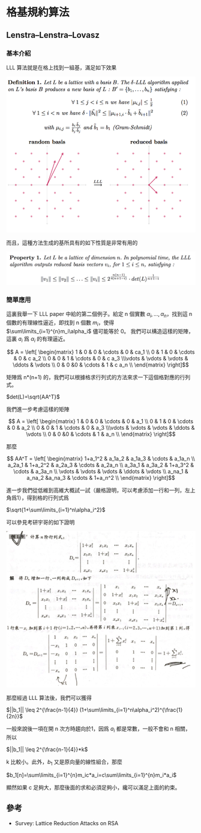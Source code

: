 # 格基規約算法

## Lenstra–Lenstra–Lovasz

### 基本介紹

LLL 算法就是在格上找到一組基，滿足如下效果


![image-20180717213241784](figure/lll-def.png)



而且，這種方法生成的基所具有的如下性質是非常有用的

![image-20180717213519622](figure/lll-property.png)

### 簡單應用

這裏我舉一下 LLL paper 中給的第二個例子。給定 n 個實數 $\alpha_i,...,\alpha_n$，找到這 n 個數的有理線性逼近，即找到 n 個數 $m_i$，使得 $\sum\limits_{i=1}^{n}m_i\alpha_i$ 儘可能等於 0。 我們可以構造這樣的矩陣，這裏 $a_i$ 爲 $\alpha_i$ 的有理逼近。


$$ A = \left[ \begin{matrix} 1   & 0 & 0     & \cdots & 0 & ca_1     \\ 0   & 1  & 0    & \cdots & 0 & c a_2  \\ 0   & 0   & 1   & \cdots & 0 & c a_3 \\\vdots & \vdots & \vdots & \ddots & \vdots \\ 0   & 0   &0   & \cdots & 1 & c a_n     \\ \end{matrix} \right]$$

矩陣爲 n*(n+1) 的，我們可以根據格求行列式的方法來求一下這個格對應的行列式。

$det(L)=\sqrt{AA^T}$

我們進一步考慮這樣的矩陣

$$ A = \left[ \begin{matrix} 1   & 0 & 0     & \cdots & 0 & a_1     \\ 0   & 1  & 0    & \cdots & 0 & a_2  \\ 0   & 0   & 1   & \cdots & 0 & a_3 \\\vdots & \vdots & \vdots & \ddots & \vdots \\ 0   & 0   &0   & \cdots & 1 & a_n     \\ \end{matrix} \right]$$

那麼

$$ AA^T = \left[ \begin{matrix} 1+a_1^2   & a_1a_2   & a_1a_3 & \cdots  & a_1a_n     \\ a_2a_1   & 1+a_2^2  & a_2a_3 & \cdots & a_2a_n  \\ a_3a_1   & a_3a_2   & 1+a_3^2   & \cdots  & a_3a_n \\ \vdots & \vdots & \vdots & \ddots & \vdots \\ a_na_1   & a_na_2   &a_na_3   & \cdots  & 1+a_n^2     \\ \end{matrix} \right]$$

進一步我們從低維到高維大概試一試（嚴格證明，可以考慮添加一行和一列，左上角爲1），得到格的行列式爲

$\sqrt{1+\sum\limits_{i=1}^n\alpha_i^2}$

可以參見考研宇哥的如下證明

![](figure/lll-application2.png)

那麼經過 LLL 算法後，我們可以獲得

$||b_1|| \leq 2^{\frac{n-1}{4}} (1+\sum\limits_{i=1}^n\alpha_i^2)^{\frac{1}{2n}}$

一般來說後一項在開 n 次方時趨向於1，因爲 $a_i$ 都是常數，一般不會和 n 相關，所以

$||b_1|| \leq 2^{\frac{n-1}{4}}*k$

k 比較小。此外，$b_1$ 又是原向量的線性組合，那麼

$b_1[n]=\sum\limits_{i=1}^{n}m_ic*a_i=c\sum\limits_{i=1}^{n}m_i*a_i$

顯然如果 c 足夠大，那麼後面的求和必須足夠小，纔可以滿足上面的約束。


## 參考

- Survey: Lattice Reduction Attacks on RSA
